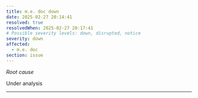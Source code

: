 ```yaml
---
title: m.e. doc down
date: 2025-02-27 20:14:41
resolved: true
resolvedWhen: 2025-02-27 20:17:41
# Possible severity levels: down, disrupted, notice
severity: down
affected:
  - m.e. doc
section: issue
---
```


*Root cause*

Under analysis

---


